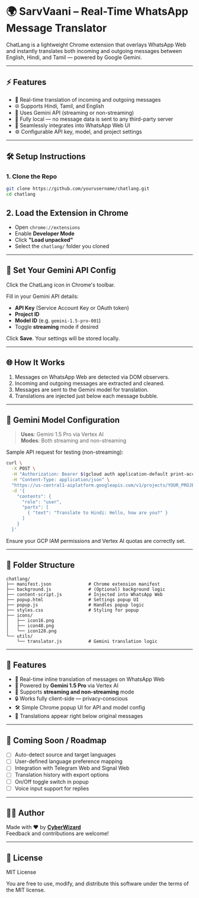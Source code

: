 # 🌍 SarvVaani – Real-Time WhatsApp Message Translator

ChatLang is a lightweight Chrome extension that overlays WhatsApp Web and instantly translates both incoming and outgoing messages between English, Hindi, and Tamil — powered by Google Gemini.

---

## ⚡ Features

- 🔁 Real-time translation of incoming and outgoing messages
- 🌐 Supports Hindi, Tamil, and English
- 🧠 Uses Gemini API (streaming or non-streaming)
- 👀 Fully local — no message data is sent to any third-party server
- 💬 Seamlessly integrates into WhatsApp Web UI
- ⚙️ Configurable API key, model, and project settings

---

## 🛠 Setup Instructions

### 1. Clone the Repo

```bash
git clone https://github.com/yourusername/chatlang.git
cd chatlang
```

## 2. Load the Extension in Chrome

- Open `chrome://extensions`
- Enable **Developer Mode**
- Click **"Load unpacked"**
- Select the `chatlang/` folder you cloned

---

## 🔐 Set Your Gemini API Config

Click the ChatLang icon in Chrome's toolbar.

Fill in your Gemini API details:

- **API Key** (Service Account Key or OAuth token)
- **Project ID**
- **Model ID** (e.g. `gemini-1.5-pro-001`)
- Toggle **streaming** mode if desired

Click **Save**. Your settings will be stored locally.

---

## 🌐 How It Works

1. Messages on WhatsApp Web are detected via DOM observers.
2. Incoming and outgoing messages are extracted and cleaned.
3. Messages are sent to the Gemini model for translation.
4. Translations are injected just below each message bubble.

---

## 🧠 Gemini Model Configuration

> **Uses**: Gemini 1.5 Pro via Vertex AI  
> **Modes**: Both streaming and non-streaming

Sample API request for testing (non-streaming):

```bash
curl \
  -X POST \
  -H "Authorization: Bearer $(gcloud auth application-default print-access-token)" \
  -H "Content-Type: application/json" \
  "https://us-central1-aiplatform.googleapis.com/v1/projects/YOUR_PROJECT_ID/locations/us-central1/publishers/google/models/YOUR_MODEL_ID:streamGenerateContent" \
  -d '{
    "contents": {
      "role": "user",
      "parts": [
        { "text": "Translate to Hindi: Hello, how are you?" }
      ]
    }
  }'
```


Ensure your GCP IAM permissions and Vertex AI quotas are correctly set.

---

## 📁 Folder Structure

```text
chatlang/
├── manifest.json              # Chrome extension manifest
├── background.js              # (Optional) background logic
├── content-script.js          # Injected into WhatsApp Web
├── popup.html                 # Settings popup UI
├── popup.js                   # Handles popup logic
├── styles.css                 # Styling for popup
├── icons/
│   ├── icon16.png
│   ├── icon48.png
│   └── icon128.png
└── utils/
    └── translator.js          # Gemini translation logic
```

---

## 🔮 Features

- 🔄 Real-time inline translation of messages on WhatsApp Web
- 🤖 Powered by **Gemini 1.5 Pro** via Vertex AI
- 🚀 Supports **streaming and non-streaming** mode
- 🔒 Works fully client-side — privacy-conscious
- 🛠 Simple Chrome popup UI for API and model config
- 📌 Translations appear right below original messages

---

## 🧪 Coming Soon / Roadmap

- [ ] Auto-detect source and target languages
- [ ] User-defined language preference mapping
- [ ] Integration with Telegram Web and Signal Web
- [ ] Translation history with export options
- [ ] On/Off toggle switch in popup
- [ ] Voice input support for replies

---

## 👨‍💻 Author

Made with ❤️ by **[CyberWizard](https://github.com/karmveer-ranawat)**  
Feedback and contributions are welcome!

---

## 📄 License

MIT License

You are free to use, modify, and distribute this software under the terms of the MIT license.
